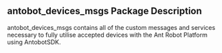 ## antobot_devices_msgs Package Description
antobot_devices_msgs contains all of the custom messages and services necessary to fully utilise accepted devices with the Ant Robot Platform using AntobotSDK.




